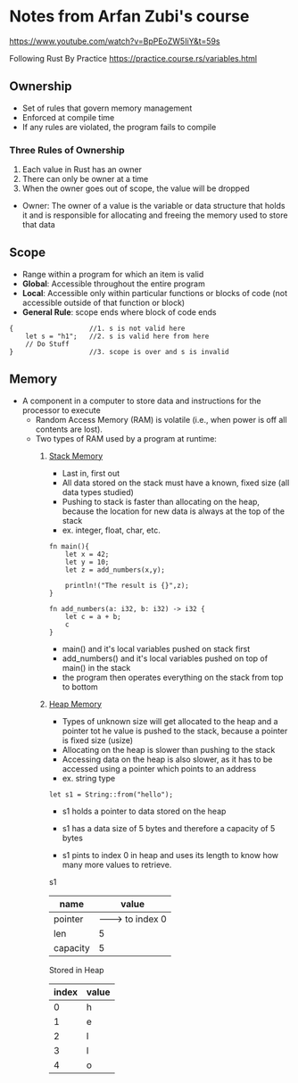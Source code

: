 # Notes from Arfan Zubi's course
https://www.youtube.com/watch?v=BpPEoZW5IiY&t=59s

Following Rust By Practice 
https://practice.course.rs/variables.html

## Ownership
- Set of rules that govern memory management
- Enforced at compile time
- If any rules are violated, the program fails to compile

### Three Rules of Ownership
1. Each value in Rust has an owner
2. There can only be owner at a time
3. When the owner goes out of scope, the value will be dropped
- Owner: The owner of a value is the variable or data structure that holds it and is responsible for allocating and freeing the memory used to store that data

## Scope
- Range within a program for which an item is valid
- **Global**: Accessible throughout the entire program
- **Local**: Accessible only within particular functions or blocks of code (not accessible outside of that function or block)
- **General Rule**: scope ends where block of code ends 

```
{                   //1. s is not valid here
    let s = "h1";   //2. s is valid here from here
    // Do Stuff     
}                   //3. scope is over and s is invalid
```

## Memory
- A component in a computer to store data and instructions for the processor to execute
    - Random Access Memory (RAM) is volatile (i.e., when power is off all contents are lost).
    - Two types of RAM used by a program at runtime:
        1. <u>Stack Memory</u>
            - Last in, first out
            - All data stored on the stack must have a known, fixed size (all data types studied)
            - Pushing to stack is faster than allocating on the heap, because the location for new data is always at the top of the stack
            - ex. integer, float, char, etc.
            ```
            fn main(){
                let x = 42;
                let y = 10;
                let z = add_numbers(x,y);

                println!("The result is {}",z);
            }

            fn add_numbers(a: i32, b: i32) -> i32 {
                let c = a + b;
                c
            }
            ```
            - main() and it's local variables pushed on stack first
            - add_numbers() and it's local variables pushed on top of main() in the stack
            - the program then operates everything on the stack from top to bottom
        2. <u>Heap Memory</u>
            - Types of unknown size will get allocated to the heap and a pointer tot he value is pushed to the stack, because a pointer is fixed size (usize)
            - Allocating on the heap is slower than pushing to the stack
            - Accessing data on the heap is also slower, as it has to be accessed using a pointer which points to an address
            - ex. string type
            ```
            let s1 = String::from("hello");
            ```
            - s1 holds a pointer to data stored on the heap
            - s1 has a data size of 5 bytes and therefore a capacity of 5 bytes

            - s1 pints to index 0 in heap and uses its length to know how many more values to retrieve.

            s1

            |name    | value              |  
            |--------|--------------------|
            |pointer |--->  to index 0    |
            |len     |5                   |
            |capacity|5                   |
        
            
            Stored in Heap

            |index | value    |  
            |------|----------|
            |0     |h         |
            |1     |e         |
            |2     |l         |
            |3     |l         | 
            |4     |o         |